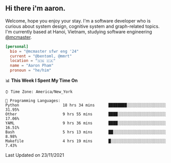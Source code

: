 <h2><b>Hi there i'm aaron. </b></h2>

Welcome, hope you enjoy your stay. I'm a software developer who is curious about system design, cognitive system and graph-related topics. I'm currently based at Hanoi, Vietnam, studying software engineering [@mcmaster](https://www.mcmaster.ca/).

```toml
[personal]
  bio = "@mcmaster sfwr eng '24"
  current = "@bentoml, @mmrt"
  location = "🇻🇳 🇨🇦"
  name = "Aaron Pham"
  pronoun = "he/him"
```
<!--<img src="https://github-readme-stats.vercel.app/api?username=aarnphm&show_icons=true&count_private=true&theme=dark" height="170"/>-->
<!--<img src="https://github-readme-stats.vercel.app/api/top-langs/?username=aarnphm&layout=compact&hide=css&theme=dark" height="170" />-->

<!--START_SECTION:waka-->
📊 **This Week I Spent My Time On** 

```text
⌚︎ Time Zone: America/New_York

💬 Programming Languages: 
Python                   18 hrs 34 mins      ████████░░░░░░░░░░░░░░░░░   31.95% 
Other                    9 hrs 55 mins       ████░░░░░░░░░░░░░░░░░░░░░   17.06% 
YAML                     9 hrs 36 mins       ████░░░░░░░░░░░░░░░░░░░░░   16.51% 
Bash                     5 hrs 13 mins       ██░░░░░░░░░░░░░░░░░░░░░░░   8.98% 
Makefile                 4 hrs 19 mins       █░░░░░░░░░░░░░░░░░░░░░░░░   7.43%

```


 Last Updated on 23/11/2021
<!--END_SECTION:waka-->
